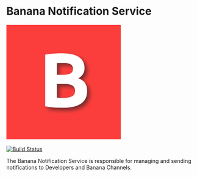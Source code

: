 Banana Notification Service
==============================================

[<img src="https://raw.githubusercontent.com/AromaTech/banana/develop/Graphics/Logo.png" width="300">](https://github.com/AromaTech/banana)

[![Build Status](http://jenkins.sirwellington.tech/view/Banana/job/Notification%20Service/badge/icon)](http://jenkins.sirwellington.tech/view/Banana/job/Notification%20Service/)


The Banana Notification Service is responsible for managing and sending notifications to Developers and Banana Channels.
